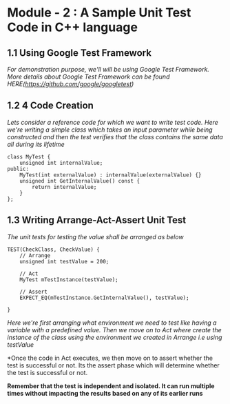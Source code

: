 # Module - 2 : A Sample Unit Test Code in C++ language

## 1.1 Using Google Test Framework
*For demonstration purpose, we'll will be using Google Test Framework. More details about Google Test Framework can be found HERE(https://github.com/google/googletest)*

## 1.2 4 Code Creation

*Lets consider a reference code for which we want to write test code. Here we're writing a simple class which takes an input parameter while being constructed and then the test verifies that the class contains the same data all during its lifetime*

```
class MyTest {
	unsigned int internalValue;
public:
	MyTest(int externalValue) : internalValue(externalValue) {}
	unsigned int GetInternalValue() const {
		return internalValue;
	}
};

```
## 1.3 Writing Arrange-Act-Assert Unit Test

*The unit tests for testing the value shall be arranged as below*

```
TEST(CheckClass, CheckValue) {
	// Arrange
	unsigned int testValue = 200;

	// Act
	MyTest mTestInstance(testValue);

	// Assert
	EXPECT_EQ(mTestInstance.GetInternalValue(), testValue);

}

```
*Here we're first arranging what environment we need to test like having a variable with a predefined value. Then we move on to Act where create the instance of the class using the environment we created in Arrange i.e using testValue*

*Once the code in Act executes, we then move on to assert whether the test is successful or not. Its the assert phase which will determine whether the test is successful or not.

__Remember that the test is independent and isolated. It can run multiple times without impacting the results based on any of its earlier runs__
